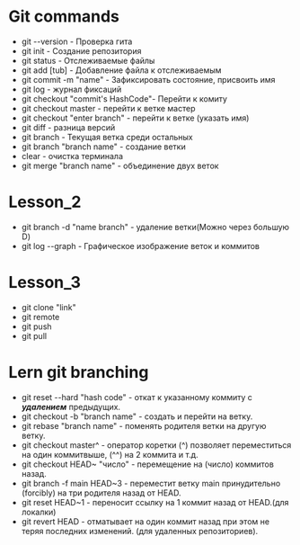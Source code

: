 # Git commands

* git --version                   - Проверка гита
* git init                        - Создание репозитория
* git status                      - Отслеживаемые файлы
* git add [tub]                   - Добавление файла к отслеживаемым
* git commit -m "name"            - Зафиксировать состояние, присвоить имя
* git log                         - журнал фиксаций
* git checkout "commit's HashCode"- Перейти к комиту
* git checkout master             - перейти к ветке мастер
* git checkout "enter branch"     - перейти к ветке (указать имя)
* git diff                        - разница версий
* git branch                      - Текущая ветка среди остальных
* git branch "branch name"        - создание ветки
* clear                           - очистка терминала
* git merge "branch name"         - объединение двух веток
# Lesson_2
* git branch -d "name branch"     - удаление ветки(Можно через большую D)
* git log --graph                 - Графическое изображение веток и коммитов
# Lesson_3
* git clone "link"
* git remote
* git push
* git pull

# Lern git branching

* git reset --hard "hash code"    - откат к указанному коммиту с __*удалением*__ предыдущих.
*  git checkout -b "branch name"  - создать и перейти на ветку.
* git rebase "branch name"        - поменять родителя ветки на другую ветку. 
* git checkout master^            - оператор коретки (^) позволяет переместиться на один коммитвыше, (^^) на 2 коммита и т.д.
* git checkout HEAD~ "число"      - перемещение на (число) коммитов назад. 
* git branch -f main HEAD~3       - переместит ветку main принудительно (forcibly) на три родителя назад от HEAD.
* git reset HEAD~1                - переносит ссылку на 1 коммит назад от HEAD.(для локалки)
* git revert HEAD                 - отматывает на один коммит назад при этом не теряя последних изменений. (для удаленных репозиториев).

